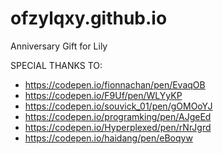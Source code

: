 # ofzylqxy.github.io

Anniversary Gift for Lily

SPECIAL THANKS TO: 

- https://codepen.io/fionnachan/pen/EvaqOB
- https://codepen.io/F9Uf/pen/WLYyKP
- https://codepen.io/souvick_01/pen/gOMOoYJ
- https://codepen.io/programking/pen/AJgeEd
- https://codepen.io/Hyperplexed/pen/rNrJgrd
- https://codepen.io/haidang/pen/eBoqyw